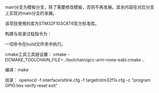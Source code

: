 main分支为模板分支，除了需要修改模板，否则不再发展。其余内容在对应分支上实现对main分支的发展。


该项目使用的库为STM32F103C8T6官方标准库。

构建与收录过程指令为：

一切命令在build文件夹中执行。

cmake工具工具链设置：
cmake -DCMAKE_TOOLCHAIN_FILE=../toolchain/gcc-arm-none-eabi.cmake ..

编译：make

烧录：
openocd -f interface/stlink.cfg -f target/stm32f1x.cfg -c "program GPIO.hex verify reset exit"
